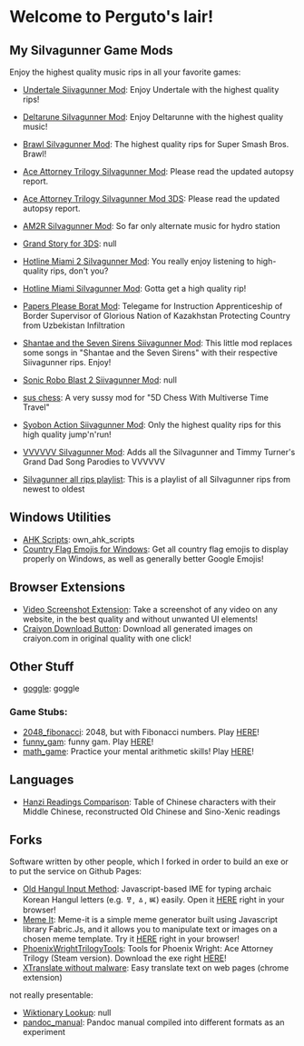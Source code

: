 # Welcome to Perguto's lair!

## My SiIvagunner Game Mods

Enjoy the highest quality music rips in all your favorite games:

- [Undertale Siivagunner Mod](https://github.com/perguto/Undertale-Siivagunner-Mod): Enjoy Undertale with the highest quality rips!
- [Deltarune SiIvagunner Mod](https://github.com/perguto/Deltarune-SiIvagunner-Mod): Enjoy Deltarunne with the highest quality music!
- [Brawl SiIvagunner Mod](https://github.com/perguto/Brawl-SiIvagunner-Mod): The highest quality rips for Super Smash Bros. Brawl!
- [Ace Attorney Trilogy SiIvagunner Mod](https://github.com/perguto/Ace-Attorney-Trilogy-SiIvagunner-Mod): Please read the updated autopsy report.
- [Ace Attorney Trilogy SiIvagunner Mod 3DS](https://github.com/perguto/Ace-Attorney-Trilogy-SiIvagunner-Mod-3DS): Please read the updated autopsy report.
- [AM2R SiIvagunner Mod](https://github.com/perguto/AM2R-SiIvagunner-Mod): So far only alternate music for hydro station
- [Grand Story for 3DS](https://github.com/perguto/Grand-Story-for-3DS): null
- [Hotline Miami 2 SiIvagunner Mod](https://github.com/perguto/Hotline-Miami-2-SiIvagunner-Mod): You really enjoy listening to high-quality rips, don't you?
- [Hotline Miami SiIvagunner Mod](https://github.com/perguto/Hotline-Miami-SiIvagunner-Mod): Gotta get a high quality rip!
- [Papers Please Borat Mod](https://github.com/perguto/Papers-Please-Borat-Mod): Telegame for Instruction Apprenticeship of Border Supervisor of Glorious Nation of Kazakhstan Protecting Country from Uzbekistan Infiltration


- [Shantae and the Seven Sirens Siivagunner Mod](https://github.com/perguto/Shantae-and-the-Seven-Sirens-Siivagunner-Mod): This little mod replaces some songs in "Shantae and the Seven Sirens" with their respective Siivagunner rips. Enjoy!
- [Sonic Robo Blast 2 Siivagunner Mod](https://github.com/perguto/Sonic-Robo-Blast-2-Siivagunner-Mod): null
- [sus chess](https://github.com/perguto/sus-chess): A very sussy mod for "5D Chess With Multiverse Time Travel"
- [Syobon Action Siivagunner Mod](https://github.com/perguto/Syobon-Action-Siivagunner-Mod): Only the highest quality rips for this high quality jump'n'run!
- [VVVVVV SiIvagunner Mod](https://github.com/perguto/VVVVVV-SiIvagunner-Mod): Adds all the SiIvagunner and Timmy Turner's Grand Dad Song Parodies to VVVVVV

- [SiIvagunner all rips playlist](https://github.com/perguto/SiIvagunner-all-rips-playlist): This is a playlist of all SiIvagunner rips from newest to oldest

## Windows Utilities

- [AHK Scripts](https://github.com/perguto/AHK-Scripts): own_ahk_scripts
- [Country Flag Emojis for Windows](https://github.com/perguto/Country-Flag-Emojis-for-Windows): Get all country flag emojis to display properly on Windows, as well as generally better Google Emojis!

## Browser Extensions

- [Video Screenshot Extension](https://github.com/perguto/Video-Screenshot-Extension): Take a screenshot of any video on any website, in the best quality and without unwanted UI elements!
- [Craiyon Download Button](https://github.com/perguto/Craiyon-Download-Button): Download all generated images on craiyon.com in original quality with one click!

## Other Stuff

- [goggle](https://github.com/perguto/goggle): goggle




### Game Stubs:

- [2048_fibonacci](https://github.com/perguto/2048_fibonacci): 2048, but with Fibonacci numbers. Play [HERE](https://perguto.github.io/2048_fibonacci/)!
- [funny_gam](https://github.com/perguto/funny_gam): funny gam. Play [HERE](https://perguto.github.io/funny_gam/)!
- [math_game](https://github.com/perguto/math_game): Practice your mental arithmetic skills! Play [HERE](https://perguto.github.io/math_game/)!

## Languages

- [Hanzi Readings Comparison](https://github.com/perguto/Hanzi-Readings-Comparison): Table of Chinese characters with their Middle Chinese, reconstructed Old Chinese and Sino-Xenic readings

## Forks

Software written by other people, which I forked in order to build an exe or to put the service on Github Pages:

- [Old Hangul Input Method](https://github.com/perguto/Old-Hangul-Input-Method): Javascript-based IME for typing archaic Korean Hangul letters (e.g. ㅸ, ㅿ, ㅵ) easily. Open it [HERE](https://perguto.github.io/Old-Hangul-Input-Method/main.html) right in your browser!
- [Meme It](https://github.com/perguto/Meme-It): Meme-it is a simple meme generator built using Javascript library Fabric.Js, and it allows you to manipulate text or images on a chosen meme template. Try it [HERE](https://perguto.github.io/Meme-It/) right in your browser!
- [PhoenixWrightTrilogyTools](https://github.com/perguto/PhoenixWrightTrilogyTools): Tools for Phoenix Wright: Ace Attorney Trilogy (Steam version). Download the exe right [HERE](https://github.com/perguto/PhoenixWrightTrilogyTools/releases/download/v1/PWEncryptionTool.zip)!
- [XTranslate without malware](https://github.com/perguto/XTranslate-without-malware): Easy translate text on web pages (chrome extension)

not really presentable:
- [Wiktionary Lookup](https://github.com/perguto/Wiktionary-Lookup): null
- [pandoc_manual](https://github.com/perguto/pandoc_manual): Pandoc manual compiled into different formats as an experiment
